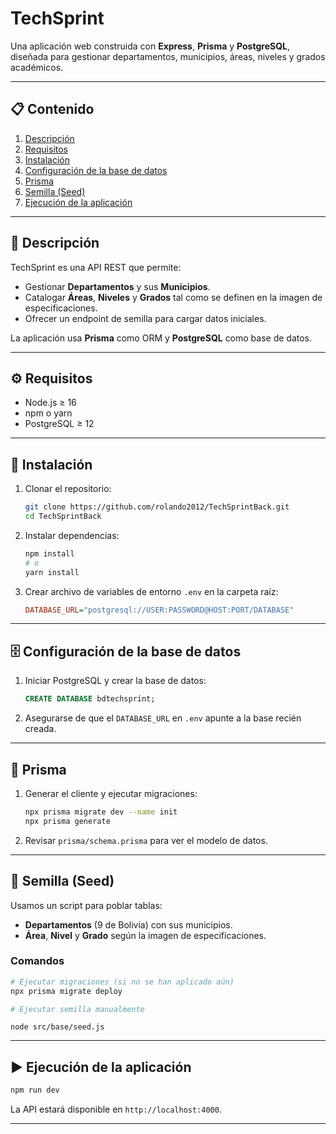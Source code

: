 # TechSprint

Una aplicación web construida con **Express**, **Prisma** y **PostgreSQL**, diseñada para gestionar departamentos, municipios, áreas, niveles y grados académicos.

---

## 📋 Contenido

1. [Descripción](#descripción)
2. [Requisitos](#requisitos)
3. [Instalación](#instalación)
4. [Configuración de la base de datos](#configuración-de-la-base-de-datos)
5. [Prisma](#prisma)
6. [Semilla (Seed)](#semilla-seed)
7. [Ejecución de la aplicación](#ejecución-de-la-aplicación)

---

## 📄 Descripción

TechSprint es una API REST que permite:

- Gestionar **Departamentos** y sus **Municipios**.
- Catalogar **Áreas**, **Niveles** y **Grados** tal como se definen en la imagen de especificaciones.
- Ofrecer un endpoint de semilla para cargar datos iniciales.

La aplicación usa **Prisma** como ORM y **PostgreSQL** como base de datos.

---

## ⚙️ Requisitos

- Node.js ≥ 16
- npm o yarn
- PostgreSQL ≥ 12

---

## 🚀 Instalación

1. Clonar el repositorio:

   ```bash
   git clone https://github.com/rolando2012/TechSprintBack.git
   cd TechSprintBack
   ```

2. Instalar dependencias:

   ```bash
   npm install
   # o
   yarn install
   ```

3. Crear archivo de variables de entorno `.env` en la carpeta raíz:

   ```ini
   DATABASE_URL="postgresql://USER:PASSWORD@HOST:PORT/DATABASE"
   ```

---

## 🗄️ Configuración de la base de datos

1. Iniciar PostgreSQL y crear la base de datos:

   ```sql
   CREATE DATABASE bdtechsprint;
   ```

2. Asegurarse de que el `DATABASE_URL` en `.env` apunte a la base recién creada.

---

## 🔧 Prisma

1. Generar el cliente y ejecutar migraciones:

   ```bash
   npx prisma migrate dev --name init
   npx prisma generate
   ```

2. Revisar `prisma/schema.prisma` para ver el modelo de datos.

---

## 🌱 Semilla (Seed)

Usamos un script para poblar tablas:

- **Departamentos** (9 de Bolivia) con sus municipios.
- **Área**, **Nivel** y **Grado** según la imagen de especificaciones.

### Comandos

```bash
# Ejecutar migraciones (si no se han aplicado aún)
npx prisma migrate deploy

# Ejecutar semilla manualmente	
```


```
node src/base/seed.js

```

---

## ▶️ Ejecución de la aplicación

```bash
npm run dev     
```

La API estará disponible en `http://localhost:4000`.

---

